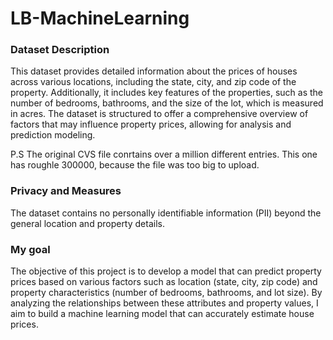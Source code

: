 # LB-MachineLearning


### Dataset Description
This dataset provides detailed information about the prices of houses across various locations, including the state, city, and zip code of the property. Additionally, it includes key features of the properties, such as the number of bedrooms, bathrooms, and the size of the lot, which is measured in acres. The dataset is structured to offer a comprehensive overview of factors that may influence property prices, allowing for analysis and prediction modeling.

P.S The original CVS file conrtains over a million different entries. This one has roughle 300000, because the file was too big to upload.

### Privacy and Measures
The dataset contains no personally identifiable information (PII) beyond the general location and property details.


### My goal
The objective of this project is to develop a model that can predict property prices based on various factors such as location (state, city, zip code) and property characteristics (number of bedrooms, bathrooms, and lot size). By analyzing the relationships between these attributes and property values, I aim to build a machine learning model that can accurately estimate house prices.

